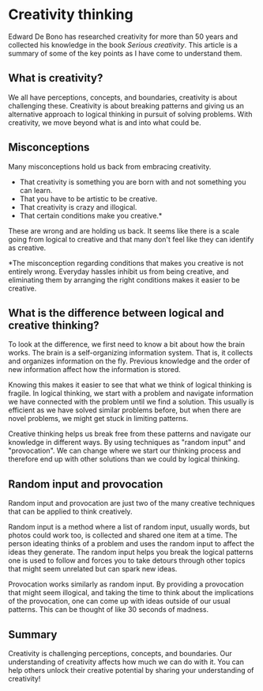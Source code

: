 # Creativity thinking

Edward De Bono has researched creativity for more than 50 years and collected his knowledge in the book *Serious creativity*. This article is a summary of some of the key points as I have come to understand them. 

## What is creativity?
We all have perceptions, concepts, and boundaries, creativity is about challenging these. Creativity is about breaking patterns and giving us an alternative approach to logical thinking in pursuit of solving problems. With creativity, we move beyond what is and into what could be. 

## Misconceptions
Many misconceptions hold us back from embracing creativity.
- That creativity is something you are born with and not something you can learn. 
- That you have to be artistic to be creative. 
- That creativity is crazy and illogical. 
- That certain conditions make you creative.*

These are wrong and are holding us back. It seems like there is a scale going from logical to creative and that many don't feel like they can identify as creative. 

*The misconception regarding conditions that makes you creative is not entirely wrong. Everyday hassles inhibit us from being creative, and eliminating them by arranging the right conditions makes it easier to be creative. 


## What is the difference between logical and creative thinking?
To look at the difference, we first need to know a bit about how the brain works. 
The brain is a self-organizing information system. That is, it collects and organizes information on the fly. Previous knowledge and the order of new information affect how the information is stored.

Knowing this makes it easier to see that what we think of logical thinking is fragile. In logical thinking, we start with a problem and navigate information we have connected with the problem until we find a solution. This usually is efficient as we have solved similar problems before, but when there are novel problems, we might get stuck in limiting patterns. 

Creative thinking helps us break free from these patterns and navigate our knowledge in different ways. By using techniques as "random input" and "provocation". We can change where we start our thinking process and therefore end up with other solutions than we could by logical thinking. 


## Random input and provocation
Random input and provocation are just two of the many creative techniques that can be applied to think creatively.

Random input is a method where a list of random input, usually words, but photos could work too, is collected and shared one item at a time. The person ideating thinks of a problem and uses the random input to affect the ideas they generate. The random input helps you break the logical patterns one is used to follow and forces you to take detours through other topics that might seem unrelated but can spark new ideas.

Provocation works similarly as random input. By providing a provocation that might seem illogical, and taking the time to think about the implications of the provocation, one can come up with ideas outside of our usual patterns. This can be thought of like 30 seconds of madness. 

## Summary
Creativity is challenging perceptions, concepts, and boundaries. Our understanding of creativity affects how much we can do with it. You can help others unlock their creative potential by sharing your understanding of creativity!




